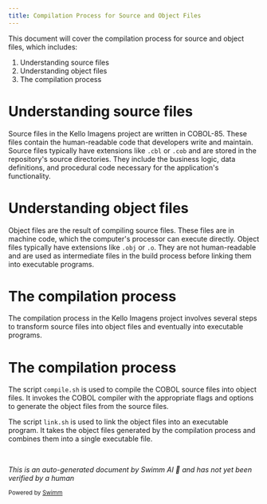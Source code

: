 ```yaml
---
title: Compilation Process for Source and Object Files
---
```

This document will cover the compilation process for source and object files, which includes:

1. Understanding source files
2. Understanding object files
3. The compilation process

# Understanding source files

Source files in the Kello Imagens project are written in COBOL-85. These files contain the human-readable code that developers write and maintain. Source files typically have extensions like `.cbl` or `.cob` and are stored in the repository's source directories. They include the business logic, data definitions, and procedural code necessary for the application's functionality.

# Understanding object files

Object files are the result of compiling source files. These files are in machine code, which the computer's processor can execute directly. Object files typically have extensions like `.obj` or `.o`. They are not human-readable and are used as intermediate files in the build process before linking them into executable programs.

# The compilation process

The compilation process in the Kello Imagens project involves several steps to transform source files into object files and eventually into executable programs.

# The compilation process

The script `compile.sh` is used to compile the COBOL source files into object files. It invokes the COBOL compiler with the appropriate flags and options to generate the object files from the source files.

The script `link.sh` is used to link the object files into an executable program. It takes the object files generated by the compilation process and combines them into a single executable file.

&nbsp;

*This is an auto-generated document by Swimm AI 🌊 and has not yet been verified by a human*

<SwmMeta version="3.0.0" repo-id="Z2l0aHViJTNBJTNBa2VsbG8lM0ElM0Fzd2ltbWlv" repo-name="kello"><sup>Powered by [Swimm](/)</sup></SwmMeta>
